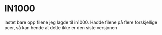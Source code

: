 # IN1000

lastet bare opp filene jeg lagde til in1000. Hadde filene på flere forskjellige pcer, så kan hende at dette ikke er den siste versjonen
